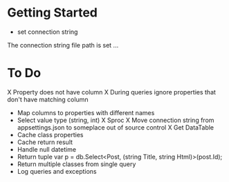 ﻿# Getting Started
* set connection string

The connection string file path is set ...

# To Do
X Property does not have column
X During queries ignore properties that don't have matching column
* Map columns to properties with different names
* Select value type (string, int)
X Sproc
X Move connection string from appsettings.json to someplace out of source control
X Get DataTable
* Cache class properties
* Cache return result
* Handle null datetime
* Return tuple var p = db.Select<Post, (string Title, string Html)>(post.Id);
* Return multiple classes from single query
* Log queries and exceptions
